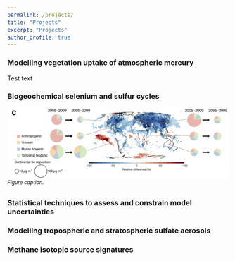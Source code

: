 ```yaml
---
permalink: /projects/
title: "Projects"
excerpt: "Projects"
author_profile: true
---
```

### Modelling vegetation uptake of atmospheric mercury
Test text

### Biogeochemical selenium and sulfur cycles

![Alt-text](/images/img_Se_dep.png)
*<sup>Figure caption.</sup>*

### Statistical techniques to assess and constrain model uncertainties

### Modelling tropospheric and stratospheric sulfate aerosols

### Methane isotopic source signatures
